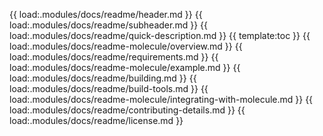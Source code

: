 {{ load:.modules/docs/readme/header.md }}
{{ load:.modules/docs/readme/subheader.md }}
{{ load:.modules/docs/readme/quick-description.md }}
{{ template:toc }}
{{ load:.modules/docs/readme-molecule/overview.md }}
{{ load:.modules/docs/readme/requirements.md }}
{{ load:.modules/docs/readme-molecule/example.md }}
{{ load:.modules/docs/readme/building.md }}
{{ load:.modules/docs/readme/build-tools.md }}
{{ load:.modules/docs/readme-molecule/integrating-with-molecule.md }}
{{ load:.modules/docs/readme/contributing-details.md }}
{{ load:.modules/docs/readme/license.md }}
